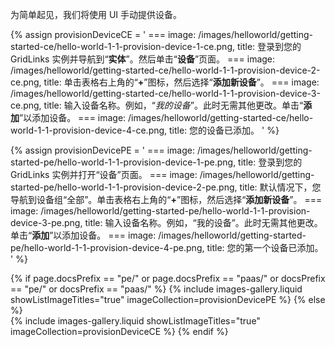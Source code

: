 为简单起见，我们将使用 UI 手动提供设备。

{% assign provisionDeviceCE = '
    ===
        image: /images/helloworld/getting-started-ce/hello-world-1-1-provision-device-1-ce.png,
        title: 登录到您的 GridLinks 实例并导航到“**实体**”。然后单击“**设备**”页面。
    ===
        image: /images/helloworld/getting-started-ce/hello-world-1-1-provision-device-2-ce.png,
        title: 单击表格右上角的“**+**”图标，然后选择“**添加新设备**”。
    ===
        image: /images/helloworld/getting-started-ce/hello-world-1-1-provision-device-3-ce.png,
        title: 输入设备名称。例如，“*我的设备*”。此时无需其他更改。单击“**添加**”以添加设备。
    ===
        image: /images/helloworld/getting-started-ce/hello-world-1-1-provision-device-4-ce.png,
        title: 您的设备已添加。
    '
%}

{% assign provisionDevicePE = '
    ===
        image: /images/helloworld/getting-started-pe/hello-world-1-1-provision-device-1-pe.png,
        title: 登录到您的 GridLinks 实例并打开“设备”页面。
    ===
        image: /images/helloworld/getting-started-pe/hello-world-1-1-provision-device-2-pe.png,
        title: 默认情况下，您导航到设备组“全部”。单击表格右上角的“**+**”图标，然后选择“**添加新设备**”。
    ===
        image: /images/helloworld/getting-started-pe/hello-world-1-1-provision-device-3-pe.png,
        title: 输入设备名称。例如，“我的设备”。此时无需其他更改。单击“**添加**”以添加设备。
    ===
        image: /images/helloworld/getting-started-pe/hello-world-1-1-provision-device-4-pe.png,
        title: 您的第一个设备已添加。
    '
%}

{% if page.docsPrefix == "pe/" or page.docsPrefix == "paas/" or docsPrefix == "pe/" or docsPrefix == "paas/" %}
    {% include images-gallery.liquid showListImageTitles="true" imageCollection=provisionDevicePE %}
{% else %}  
    {% include images-gallery.liquid showListImageTitles="true" imageCollection=provisionDeviceCE %}
{% endif %}
